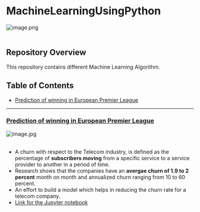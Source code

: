 # MachineLearningUsingPython
![image.png](image/ml.png)<br><br>

## Repository Overview
This repository contains different Machine Learning Algorithm.

## Table of Contents
- [Prediction of winning in European Premier League](#section1)<br>

___
<a id=section1></a>
### [Prediction of winning in European Premier League](./EPL)
![image.jpg](image/epl.jpg)<br><br>
- A churn with respect to the Telecom industry, is defined as the percentage of __subscribers moving__ from a specific service to a service provider to another in a period of time.
- Research shows that the companies have an __avergae churn of 1.9 to 2 percent__ month on month and annualized churn ranging from 10 to 60 percent.
- An effort to build a model which helps in reducing the churn rate for a telecom company.
- [Link for the Jupyter notebook](./TelecomChurn/Telco_Churn.ipynb)
